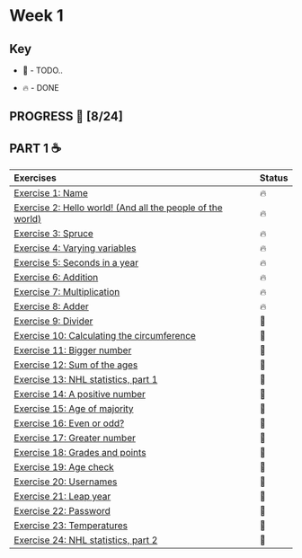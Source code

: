 # Week 1

## Key

* 🚧 - TODO..

* 🔥 - DONE

## PROGRESS 🚀 [8/24]

## PART 1 :coffee:
|  Exercises  |  Status    |
| :------------- | :------------- |
| [Exercise 1: Name](https://github.com/ragmha/oop-mooc/tree/master/challenges/Week1/Exercise1/Name.java) | 🔥|
| [Exercise 2: Hello world! (And all the people of the  world)](https://github.com/ragmha/oop-mooc/tree/master/challenges/Week1/Exercise2/Greeter.java) | 🔥|
| [Exercise 3: Spruce](https://github.com/ragmha/oop-mooc/tree/master/challenges/Week1/Exercise3/Spruce.java) |  🔥|
| [Exercise 4: Varying variables](https://github.com/ragmha/oop-mooc/tree/master/challenges/Week1/Exercise4/Variables.java) | 🔥|
| [Exercise 5: Seconds in a year](https://github.com/ragmha/oop-mooc/tree/master/challenges/Week1/Exercise5/SecondsOfTheYear.java) | 🔥|
| [Exercise 6: Addition](https://github.com/ragmha/oop-mooc/tree/master/challenges/Week1/Exercise6/Addition.java) | 🔥|
| [Exercise 7: Multiplication](https://github.com/ragmha/oop-mooc/tree/master/challenges/Week1/Exercise7/Multiplication.java) | 🔥|
| [Exercise 8: Adder](https://github.com/ragmha/oop-mooc/tree/master/challenges/Week1/Exercise8/Adder.java) | 🔥|
| [Exercise 9: Divider]() | 🚧|
| [Exercise 10: Calculating the circumference]() |  🚧|
| [Exercise 11: Bigger number]() |  🚧|
| [Exercise 12: Sum of the ages]() |  🚧|
| [Exercise 13: NHL statistics, part 1]() | 🚧|
| [Exercise 14: A positive number]() |  🚧|
| [Exercise 15: Age of majority]() |  🚧|
| [Exercise 16: Even or odd?]() | 🚧|
| [Exercise 17: Greater number]() | 🚧|
| [Exercise 18: Grades and points]() |  🚧|
| [Exercise 19: Age check]() |  🚧|
| [Exercise 20: Usernames]() |  🚧|
| [Exercise 21: Leap year]() |  🚧|
| [Exercise 22: Password]() | 🚧|
| [Exercise 23: Temperatures]() | 🚧|
| [Exercise 24: NHL statistics, part 2]() | 🚧|
